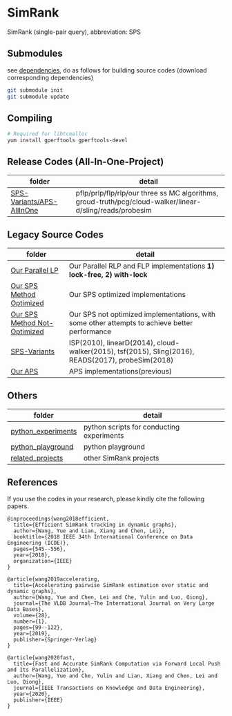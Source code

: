 # SimRank

SimRank (single-pair query), abbreviation: SPS

## Submodules

see [dependencies](dependencies), do as follows for building source codes (download corresponding dependencies)

```zsh
git submodule init
git submodule update
```

## Compiling

```zsh
# Required for libtcmalloc
yum install gperftools gperftools-devel
```

## Release Codes (All-In-One-Project)

folder | detail
--- | ---
[SPS-Variants/APS-AllInOne](SPS-Variants/APS-AllInOne) | pflp/prlp/flp/rlp/our three ss MC algorithms, groud-truth/pcg/cloud-walker/linear-d/sling/reads/probesim

## Legacy Source Codes

folder | detail
--- | ---
[Our Parallel LP](LP-Parallel-Profile) | Our Parallel RLP and FLP implementations **1) lock-free, 2) with-lock**
[Our SPS Method Optimized](LPMC-Profile) | Our SPS optimized implementations
[Our SPS Method Not-Optimized](LPMC) | Our SPS not optimized implementations, with some other attempts to achieve better performance
[SPS-Variants](SPS-Variants) | ISP(2010), linearD(2014), cloud-walker(2015), tsf(2015), Sling(2016), READS(2017), probeSim(2018)
[Our APS](APS) | APS implementations(previous)

## Others

folder | detail
--- | ---
[python_experiments](python_experiments) | python scripts for conducting experiments
[python_playground](python_playground) | python playground
[related_projects](related_projects) | other SimRank projects

## References

If you use the codes in your research, please kindly cite the following papers.

```
@inproceedings{wang2018efficient,
  title={Efficient SimRank tracking in dynamic graphs},
  author={Wang, Yue and Lian, Xiang and Chen, Lei},
  booktitle={2018 IEEE 34th International Conference on Data Engineering (ICDE)},
  pages={545--556},
  year={2018},
  organization={IEEE}
}
```

```
@article{wang2019accelerating,
  title={Accelerating pairwise SimRank estimation over static and dynamic graphs},
  author={Wang, Yue and Chen, Lei and Che, Yulin and Luo, Qiong},
  journal={The VLDB Journal—The International Journal on Very Large Data Bases},
  volume={28},
  number={1},
  pages={99--122},
  year={2019},
  publisher={Springer-Verlag}
}
```

```
@article{wang2020fast,
  title={Fast and Accurate SimRank Computation via Forward Local Push and Its Parallelization},
  author={Wang, Yue and Che, Yulin and Lian, Xiang and Chen, Lei and Luo, Qiong},
  journal={IEEE Transactions on Knowledge and Data Engineering},
  year={2020},
  publisher={IEEE}
}
```
